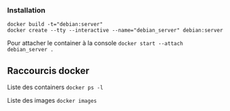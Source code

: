### Installation

```
docker build -t="debian:server"
docker create --tty --interactive --name="debian_server" debian:server
```

Pour attacher le container à la console
`docker start --attach debian_server .`


## Raccourcis docker
Liste des containers
`docker ps -l`

Liste des images
`docker images`
